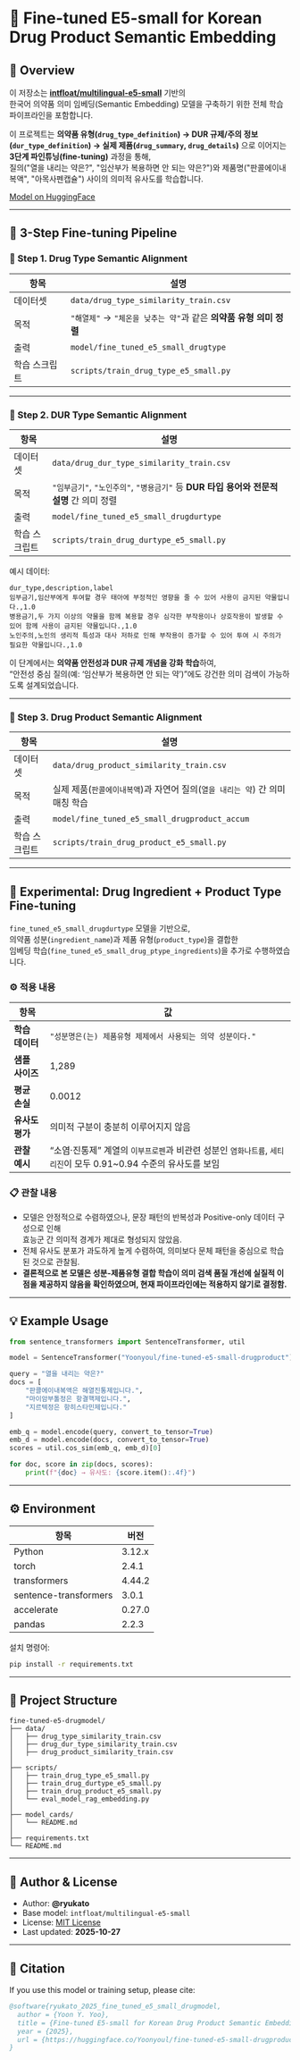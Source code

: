 # 🧬 Fine-tuned E5-small for Korean Drug Product Semantic Embedding

## 📘 Overview

이 저장소는 **[intfloat/multilingual-e5-small](https://huggingface.co/intfloat/multilingual-e5-small)** 기반의  
한국어 의약품 의미 임베딩(Semantic Embedding) 모델을 구축하기 위한 전체 학습 파이프라인을 포함합니다.

이 프로젝트는 **의약품 유형(`drug_type_definition`) → DUR 규제/주의 정보(`dur_type_definition`) → 실제 제품(`drug_summary`, `drug_details`)** 으로 이어지는  
**3단계 파인튜닝(fine-tuning)** 과정을 통해,  
질의("열을 내리는 약은?", "임산부가 복용하면 안 되는 약은?")와 제품명("판콜에이내복액", "아목사펜캡슐") 사이의 의미적 유사도를 학습합니다.

[Model on HuggingFace](https://huggingface.co/Yoonyoul/fine-tuned-e5-small-drugproduct)

---

## 🧩 3-Step Fine-tuning Pipeline

### 🔹 Step 1. Drug Type Semantic Alignment
| 항목 | 설명 |
|------|------|
| 데이터셋 | `data/drug_type_similarity_train.csv` |
| 목적 | `"해열제"` → `"체온을 낮추는 약"`과 같은 **의약품 유형 의미 정렬** |
| 출력 | `model/fine_tuned_e5_small_drugtype` |
| 학습 스크립트 | `scripts/train_drug_type_e5_small.py` |

---

### 🔹 Step 2. DUR Type Semantic Alignment
| 항목 | 설명 |
|------|------|
| 데이터셋 | `data/drug_dur_type_similarity_train.csv` |
| 목적 | `"임부금기"`, `"노인주의"`, `"병용금기"` 등 **DUR 타입 용어와 전문적 설명** 간 의미 정렬 |
| 출력 | `model/fine_tuned_e5_small_drugdurtype` |
| 학습 스크립트 | `scripts/train_drug_durtype_e5_small.py` |

예시 데이터:
```csv
dur_type,description,label
임부금기,임산부에게 투여할 경우 태아에 부정적인 영향을 줄 수 있어 사용이 금지된 약물입니다.,1.0
병용금기,두 가지 이상의 약물을 함께 복용할 경우 심각한 부작용이나 상호작용이 발생할 수 있어 함께 사용이 금지된 약물입니다.,1.0
노인주의,노인의 생리적 특성과 대사 저하로 인해 부작용이 증가할 수 있어 투여 시 주의가 필요한 약물입니다.,1.0
```

이 단계에서는 **의약품 안전성과 DUR 규제 개념을 강화 학습**하여,  
“안전성 중심 질의(예: ‘임산부가 복용하면 안 되는 약’)”에도 강건한 의미 검색이 가능하도록 설계되었습니다.

---

### 🔹 Step 3. Drug Product Semantic Alignment
| 항목 | 설명 |
|------|------|
| 데이터셋 | `data/drug_product_similarity_train.csv` |
| 목적 | 실제 제품(`판콜에이내복액`)과 자연어 질의(`열을 내리는 약`) 간 의미 매칭 학습 |
| 출력 | `model/fine_tuned_e5_small_drugproduct_accum` |
| 학습 스크립트 | `scripts/train_drug_product_e5_small.py` |

---

## 🔹 Experimental: Drug Ingredient + Product Type Fine-tuning

`fine_tuned_e5_small_drugdurtype` 모델을 기반으로,  
의약품 성분(`ingredient_name`)과 제품 유형(`product_type`)을 결합한  
임베딩 학습(`fine_tuned_e5_small_drug_ptype_ingredients`)을 추가로 수행하였습니다.  

### ⚙️ 적용 내용
| 항목 | 값 |
|------|----|
| **학습 데이터** | `"성분명은(는) 제품유형 제제에서 사용되는 의약 성분이다."` |
| **샘플 사이즈** | 1,289 |
| **평균 손실** | 0.0012 |
| **유사도 평가** | 의미적 구분이 충분히 이루어지지 않음 |
| **관찰 예시** | “소염·진통제” 계열의 `이부프로펜`과 비관련 성분인 `염화나트륨`, `세티리진`이 모두 0.91~0.94 수준의 유사도를 보임 |

### 📋 관찰 내용
- 모델은 안정적으로 수렴하였으나, 문장 패턴의 반복성과 Positive-only 데이터 구성으로 인해  
  효능군 간 의미적 경계가 제대로 형성되지 않았음.  
- 전체 유사도 분포가 과도하게 높게 수렴하여, 의미보다 문체 패턴을 중심으로 학습된 것으로 관찰됨.  
- **결론적으로 본 모델은 성분-제품유형 결합 학습이 의미 검색 품질 개선에 실질적 이점을 제공하지 않음을 확인하였으며, 현재 파이프라인에는 적용하지 않기로 결정함.**

---

## 💡 Example Usage

```python
from sentence_transformers import SentenceTransformer, util

model = SentenceTransformer("Yoonyoul/fine-tuned-e5-small-drugproduct")

query = "열을 내리는 약은?"
docs = [
    "판콜에이내복액은 해열진통제입니다.",
    "마이암부톨정은 항결핵제입니다.",
    "지르텍정은 항히스타민제입니다."
]

emb_q = model.encode(query, convert_to_tensor=True)
emb_d = model.encode(docs, convert_to_tensor=True)
scores = util.cos_sim(emb_q, emb_d)[0]

for doc, score in zip(docs, scores):
    print(f"{doc} → 유사도: {score.item():.4f}")
```

---

## ⚙️ Environment

| 항목 | 버전 |
|------|------|
| Python | 3.12.x |
| torch | 2.4.1 |
| transformers | 4.44.2 |
| sentence-transformers | 3.0.1 |
| accelerate | 0.27.0 |
| pandas | 2.2.3 |

설치 명령어:
```bash
pip install -r requirements.txt
```

---

## 📂 Project Structure

```
fine-tuned-e5-drugmodel/
├── data/
│   ├── drug_type_similarity_train.csv
│   ├── drug_dur_type_similarity_train.csv
│   ├── drug_product_similarity_train.csv
│
├── scripts/
│   ├── train_drug_type_e5_small.py
│   ├── train_drug_durtype_e5_small.py
│   ├── train_drug_product_e5_small.py
│   └── eval_model_rag_embedding.py
│
├── model_cards/
│   └── README.md
│
├── requirements.txt
└── README.md
```

---

## 🧠 Author & License

- Author: **@ryukato**
- Base model: `intfloat/multilingual-e5-small`
- License: [MIT License](https://opensource.org/licenses/MIT)
- Last updated: **2025-10-27**

---

## 🚀 Citation

If you use this model or training setup, please cite:

```bibtex
@software{ryukato_2025_fine_tuned_e5_small_drugmodel,
  author = {Yoon Y. Yoo},
  title = {Fine-tuned E5-small for Korean Drug Product Semantic Embedding},
  year = {2025},
  url = {https://huggingface.co/Yoonyoul/fine-tuned-e5-small-drugproduct}
}
```
